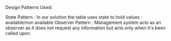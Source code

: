 Design Patterns Used:

State Pattern : In our solution the table uses state to hold values : available/non available
Observer Pattern : Management system acts as an observer as it does not request any information but acts only when it's been called upon. 